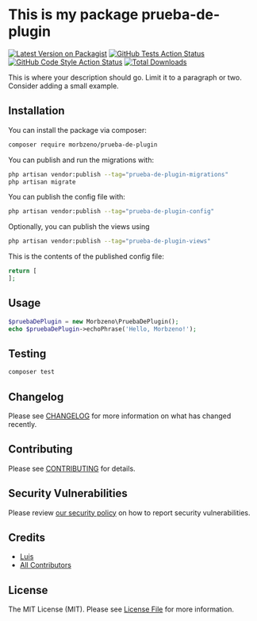 # This is my package prueba-de-plugin

[![Latest Version on Packagist](https://img.shields.io/packagist/v/morbzeno/prueba-de-plugin.svg?style=flat-square)](https://packagist.org/packages/morbzeno/prueba-de-plugin)
[![GitHub Tests Action Status](https://img.shields.io/github/actions/workflow/status/morbzeno/prueba-de-plugin/run-tests.yml?branch=main&label=tests&style=flat-square)](https://github.com/morbzeno/prueba-de-plugin/actions?query=workflow%3Arun-tests+branch%3Amain)
[![GitHub Code Style Action Status](https://img.shields.io/github/actions/workflow/status/morbzeno/prueba-de-plugin/fix-php-code-styling.yml?branch=main&label=code%20style&style=flat-square)](https://github.com/morbzeno/prueba-de-plugin/actions?query=workflow%3A"Fix+PHP+code+styling"+branch%3Amain)
[![Total Downloads](https://img.shields.io/packagist/dt/morbzeno/prueba-de-plugin.svg?style=flat-square)](https://packagist.org/packages/morbzeno/prueba-de-plugin)



This is where your description should go. Limit it to a paragraph or two. Consider adding a small example.

## Installation

You can install the package via composer:

```bash
composer require morbzeno/prueba-de-plugin
```

You can publish and run the migrations with:

```bash
php artisan vendor:publish --tag="prueba-de-plugin-migrations"
php artisan migrate
```

You can publish the config file with:

```bash
php artisan vendor:publish --tag="prueba-de-plugin-config"
```

Optionally, you can publish the views using

```bash
php artisan vendor:publish --tag="prueba-de-plugin-views"
```

This is the contents of the published config file:

```php
return [
];
```

## Usage

```php
$pruebaDePlugin = new Morbzeno\PruebaDePlugin();
echo $pruebaDePlugin->echoPhrase('Hello, Morbzeno!');
```

## Testing

```bash
composer test
```

## Changelog

Please see [CHANGELOG](CHANGELOG.md) for more information on what has changed recently.

## Contributing

Please see [CONTRIBUTING](.github/CONTRIBUTING.md) for details.

## Security Vulnerabilities

Please review [our security policy](../../security/policy) on how to report security vulnerabilities.

## Credits

- [Luis](https://github.com/Morbzeno)
- [All Contributors](../../contributors)

## License

The MIT License (MIT). Please see [License File](LICENSE.md) for more information.
